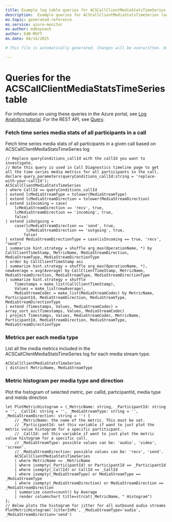 ```yaml
---
title: Example log table queries for ACSCallClientMediaStatsTimeSeries
description:  Example queries for ACSCallClientMediaStatsTimeSeries log table
ms.topic: generated-reference
ms.service: azure-monitor
ms.author: edbaynash
author: EdB-MSFT
ms.date: 04/14/2025

# This file is automatically generated. Changes will be overwritten. Do not change this file directly. 

---
```


# Queries for the ACSCallClientMediaStatsTimeSeries table

For information on using these queries in the Azure portal, see [Log Analytics tutorial](/azure/azure-monitor/logs/log-analytics-tutorial). For the REST API, see [Query](/rest/api/loganalytics/query).


### Fetch time series media stats of all participants in a call  


Fetch time series media stats of all participants in a given call based on ACSCallClientMediaStatsTimeSeries log  

```query
// Replace queryConditions_callId with the callId you want to investigate.
// Note this query is used in Call Diagnostics timeline page to get all the time series media metrics for all participants in the call.
declare query_parameters(queryConditions_callId:string = 'replace-with-your-callId');
ACSCallClientMediaStatsTimeSeries
| where CallId == queryConditions_callId
| extend lcMediaStreamType = tolower(MediaStreamType)
| extend lcMediaStreamDirection = tolower(MediaStreamDirection)
| extend isIncoming = case(
    lcMediaStreamDirection == 'recv', true,
    lcMediaStreamDirection == 'incoming', true, 
    false)
| extend isOutgoing = 
    case(lcMediaStreamDirection == 'send', true,
         lcMediaStreamDirection == 'outgoing', true,
        false)
| extend MediaStreamDirectionType = case(isIncoming == true, 'recv', "send")
| summarize hint.strategy = shuffle arg_max(OperationName, *) by CallClientTimeStamp, MetricName, MediaStreamDirection, MediaStreamType, MediaStreamDirectionType
| order by CallClientTimeStamp asc
| summarize hint.strategy = shuffle arg_max(OperationName, *), newAverage = avg(Average) by CallClientTimeStamp, MetricName, MediaStreamDirection, MediaStreamType, MediaStreamDirectionType  
| summarize hint.strategy = shuffle
    Timestamps = make_list(CallClientTimeStamp), 
    Values = make_list(newAverage), 
    MediaStreamCodec = make_list(MediaStreamCodec) by MetricName, ParticipantId, MediaStreamDirection, MediaStreamType, MediaStreamDirectionType     
| extend (Timestamps, Values, MediaStreamCodec) = array_sort_asc(Timestamps, Values, MediaStreamCodec)
| project Timestamps, Values, MediaStreamCodec, MetricName, ParticipantId, MediaStreamDirection, MediaStreamType, MediaStreamDirectionType
```



### Metrics per each media type  


List all the media metrics included in the ACSCallClientMediaStatsTimeSeries log for each media stream type.  

```query
ACSCallClientMediaStatsTimeSeries
| distinct MetricName, MediaStreamType
```



### Metric histogram per media type and direction  


Plot the histogram of selected metric, per callId, participantId, media type and meida direction  

```query
let PlotMetricHistogram = (_MetricName: string, _ParticipantId: string = '', _CallId: string = '', _MediaStreamType: string = '', _MediaStreamDirection: string = '') {
    // _MetricName: the name of the metric. This must be set.
    // _ParticipantId: set this variable if want to just plot the metric value histogram for a specific partiticpant.
    // _CallId: set this variable if want to just plot the metric value histogram for a specific call.
    // _MediaStreamType: possible values can be: 'audio', 'video', 'screen'.
    // _MediaStreamDirection: possible values can be: 'recv', 'send'.
    ACSCallClientMediaStatsTimeSeries
    | where MetricName == _MetricName
    | where isempty(_ParticipantId) or ParticipantId == _ParticipantId
    | where isempty(_CallId) or CallId == _CallId
    | where isempty(_MediaStreamType) or MediaStreamType == _MediaStreamType
    | where isempty(_MediaStreamDirection) or MediaStreamDirection == _MediaStreamDirection
    | summarize count=count() by Average
    | render columnchart title=strcat(_MetricName, " Histogram")
};
// Below plots the histogram for jitter for all outbound audio streams
PlotMetricHistogram('JitterInMs', _MediaStreamType='audio', _MediaStreamDirection='send')
```

